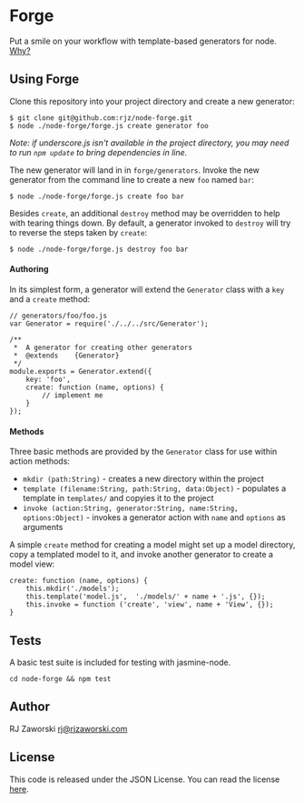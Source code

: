 Forge
=====

Put a smile on your workflow with template-based generators for node. [Why?](http://blog.rjzaworski.com/2012/07/forge-template-generators-for-node-js/)

Using Forge
----------------

Clone this repository into your project directory and create a new generator:

    $ git clone git@github.com:rjz/node-forge.git
    $ node ./node-forge/forge.js create generator foo

*Note: if underscore.js isn't available in the project directory, you may need to run `npm update` to bring dependencies in line.*

The new generator will land in in `forge/generators`. Invoke the new generator from the command line to create a new `foo` named `bar`:

    $ node ./node-forge/forge.js create foo bar

Besides `create`, an additional `destroy` method may be overridden to help with tearing things down. By default, a generator invoked to `destroy` will try to reverse the steps taken by `create`:

    $ node ./node-forge/forge.js destroy foo bar

#### Authoring

In its simplest form, a generator will extend the `Generator` class with a `key` and a `create` method:

    // generators/foo/foo.js
    var Generator = require('./../../src/Generator');

    /**
     *	A generator for creating other generators
     *	@extends	{Generator}
     */
    module.exports = Generator.extend({
        key: 'foo',
        create: function (name, options) {
            // implement me
        }
    });

#### Methods

Three basic methods are provided by the `Generator` class for use within action methods:

* `mkdir (path:String)` - creates a new directory within the project
* `template (filename:String, path:String, data:Object)` - populates a template in `templates/` and copyies it to the project
* `invoke (action:String, generator:String, name:String, options:Object)` - invokes a generator action with `name` and `options` as arguments

A simple `create` method for creating a model might set up a model directory, copy a templated model to it, and invoke another generator to create a model view:

    create: function (name, options) {
        this.mkdir('./models');
        this.template('model.js',  './models/' + name + '.js', {});
        this.invoke = function ('create', 'view', name + 'View', {}); 
    }

Tests
-----

A basic test suite is included for testing with jasmine-node.

    cd node-forge && npm test

Author
------

RJ Zaworski <rj@rjzaworski.com>

License
-------

This code is released under the JSON License. You can read the license [here](http://www.json.org/license.html).
